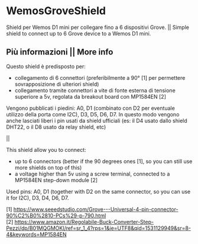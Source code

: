 # WemosGroveShield

Shield per Wemos D1 mini per collegare fino a 6 dispositivi Grove. || Simple shield to connect up to 6 Grove device to a Wemos D1 mini.

## Più informazioni || More info

Questo shield è predisposto per:
- collegamento di 6 connettori (preferibilmente a 90° [1] per permettere sovrapposizione di ulteriori shield)
- collegamento tramite connettori a vite di fonte esterna di tensione superiore a 5v, regolata da breakout board con MP1584EN [2]

Vengono pubblicati i piedini: A0, D1 (combinato con D2 per eventuale utilizzo della porta come I2C), D3, D5, D6, D7.
In questo modo vengono anche lasciati liberi i pin usati da shield ufficiali (es: il D4 usato dallo shield DHT22, o il D8 usato da relay shield, etc)

||

This shield allow you to connect:
- up to 6 connectors (better if the 90 degrees ones [1], so you can still use more shields on top of this)
- a voltage higher than 5v using a screw terminal, connected to a MP1584EN step-down module [2]

Used pins: A0, D1 (together with D2 on the same connector, so you can use it for I2C), D3, D4, D6, D7.



[1] https://www.seeedstudio.com/Grove---Universal-4-pin-connector-90%C2%B0%2810-PCs%29-p-790.html  
[2] https://www.amazon.it/Regolabile-Buck-Converter-Step-Pezzi/dp/B01MQGMOKI/ref=sr_1_4?rps=1&ie=UTF8&qid=1531129949&sr=8-4&keywords=MP1584EN
